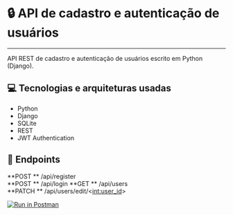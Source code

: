 # 🔒 API de cadastro e autenticação de usuários

---

API REST de cadastro e autenticação de usuários escrito em Python (Django).

## 💻 Tecnologias e arquiteturas usadas

- Python
- Django
- SQLite
- REST
- JWT Authentication

## 📌 Endpoints

**POST ** /api/register  
**POST ** /api/login
**GET ** /api/users  
**PATCH ** /api/users/edit/<<int:user_id>>



[![Run in Postman](https://run.pstmn.io/button.svg)](https://app.getpostman.com/run-collection/21871412-ab337fb2-e011-4b39-ba22-edd8c6638675?action=collection%2Ffork&collection-url=entityId%3D21871412-ab337fb2-e011-4b39-ba22-edd8c6638675%26entityType%3Dcollection%26workspaceId%3Dd3d76c8a-813c-4dc5-b80d-a81079c2b913)